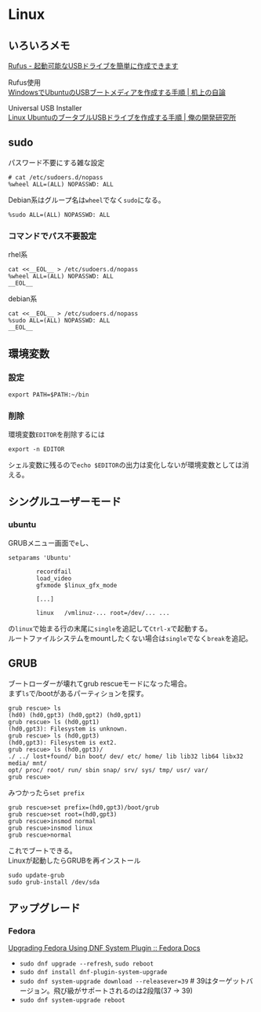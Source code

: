 # Linux

## いろいろメモ

[Rufus - 起動可能なUSBドライブを簡単に作成できます](https://rufus.ie/ja/)

Rufus使用  
[WindowsでUbuntuのUSBブートメディアを作成する手順 | 机上の自論](https://kijonojiron.com/ubuntu_usb_boot_media_create)

Universal USB Installer  
[Linux UbuntuのブータブルUSBドライブを作成する手順 | 俺の開発研究所](https://itlogs.net/ubuntu-bootable-usb/)

## sudo

パスワード不要にする雑な設定

```
# cat /etc/sudoers.d/nopass 
%wheel ALL=(ALL) NOPASSWD: ALL
```

Debian系はグループ名は`wheel`でなく`sudo`になる。

```
%sudo ALL=(ALL) NOPASSWD: ALL
```

### コマンドでパス不要設定

rhel系

```command
cat <<__EOL__ > /etc/sudoers.d/nopass
%wheel ALL=(ALL) NOPASSWD: ALL
__EOL__
```

debian系

```command
cat <<__EOL__ > /etc/sudoers.d/nopass
%sudo ALL=(ALL) NOPASSWD: ALL
__EOL__
```

## 環境変数

### 設定

```console
export PATH=$PATH:~/bin
```

### 削除

環境変数`EDITOR`を削除するには

```console
export -n EDITOR
```

シェル変数に残るので`echo $EDITOR`の出力は変化しないが環境変数としては消える。

## シングルユーザーモード

### ubuntu

GRUBメニュー画面で`e`し、

```text
setparams 'Ubuntu'

        recordfail
        load_video
        gfxmode $linux_gfx_mode

        [...]

        linux   /vmlinuz-... root=/dev/... ...
```

の`linux`で始まる行の末尾に`single`を追記して`Ctrl-x`で起動する。  
ルートファイルシステムをmountしたくない場合は`single`でなく`break`を追記。

## GRUB

ブートローダーが壊れてgrub rescueモードになった場合。  
まず`ls`で/bootがあるパーティションを探す。

```console
grub rescue> ls
(hd0) (hd0,gpt3) (hd0,gpt2) (hd0,gpt1)
grub rescue> ls (hd0,gpt1)
(hd0,gpt3): Filesystem is unknown.
grub rescue> ls (hd0,gpt3)
(hd0,gpt3): Filesystem is ext2.
grub rescue> ls (hd0,gpt3)/
./ ../ lost+found/ bin boot/ dev/ etc/ home/ lib lib32 lib64 libx32 media/ mnt/
opt/ proc/ root/ run/ sbin snap/ srv/ sys/ tmp/ usr/ var/
grub rescue>
```

みつかったら`set prefix`

```console
grub rescue>set prefix=(hd0,gpt3)/boot/grub
grub rescue>set root=(hd0,gpt3)
grub rescue>insmod normal
grub rescue>insmod linux
grub rescue>normal
```

これでブートできる。  
Linuxが起動したらGRUBを再インストール

```console
sudo update-grub
sudo grub-install /dev/sda
```

## アップグレード

### Fedora

[Upgrading Fedora Using DNF System Plugin :: Fedora Docs](https://docs.fedoraproject.org/en-US/quick-docs/upgrading-fedora-offline/)

- `sudo dnf upgrade --refresh`, `sudo reboot`
- `sudo dnf install dnf-plugin-system-upgrade`
- `sudo dnf system-upgrade download --releasever=39`  # 39はターゲットバージョン。飛び級がサポートされるのは2段階(37 -> 39)
- `sudo dnf system-upgrade reboot`
